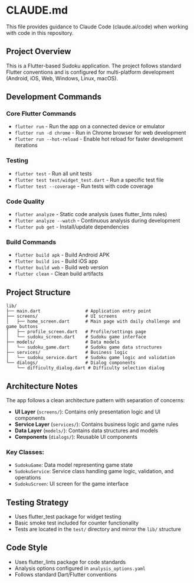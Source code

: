 # CLAUDE.md

This file provides guidance to Claude Code (claude.ai/code) when working with code in this repository.

## Project Overview

This is a Flutter-based Sudoku application. The project follows standard Flutter conventions and is configured for multi-platform development (Android, iOS, Web, Windows, Linux, macOS).

## Development Commands

### Core Flutter Commands
- `flutter run` - Run the app on a connected device or emulator
- `flutter run -d chrome` - Run in Chrome browser for web development
- `flutter run --hot-reload` - Enable hot reload for faster development iterations

### Testing
- `flutter test` - Run all unit tests
- `flutter test test/widget_test.dart` - Run a specific test file
- `flutter test --coverage` - Run tests with code coverage

### Code Quality
- `flutter analyze` - Static code analysis (uses flutter_lints rules)
- `flutter analyze --watch` - Continuous analysis during development
- `flutter pub get` - Install/update dependencies

### Build Commands
- `flutter build apk` - Build Android APK
- `flutter build ios` - Build iOS app
- `flutter build web` - Build web version
- `flutter clean` - Clean build artifacts

## Project Structure

```
lib/
├── main.dart                 # Application entry point
├── screens/                  # UI screens
│   ├── home_screen.dart      # Main page with daily challenge and game buttons
│   ├── profile_screen.dart   # Profile/settings page
│   └── sudoku_screen.dart    # Sudoku game interface
├── models/                   # Data models
│   └── sudoku_game.dart      # Sudoku game data structures
├── services/                 # Business logic
│   └── sudoku_service.dart   # Sudoku game logic and validation
└── dialogs/                  # Dialog components
    └── difficulty_dialog.dart # Difficulty selection dialog
```

## Architecture Notes

The app follows a clean architecture pattern with separation of concerns:
- **UI Layer** (`screens/`): Contains only presentation logic and UI components
- **Service Layer** (`services/`): Contains business logic and game rules
- **Data Layer** (`models/`): Contains data structures and models
- **Components** (`dialogs/`): Reusable UI components

### Key Classes:
- `SudokuGame`: Data model representing game state
- `SudokuService`: Service class handling game logic, validation, and operations
- `SudokuScreen`: UI screen for the game interface

## Testing Strategy

- Uses flutter_test package for widget testing
- Basic smoke test included for counter functionality
- Tests are located in the `test/` directory and mirror the `lib/` structure

## Code Style

- Uses flutter_lints package for code standards
- Analysis options configured in `analysis_options.yaml`
- Follows standard Dart/Flutter conventions